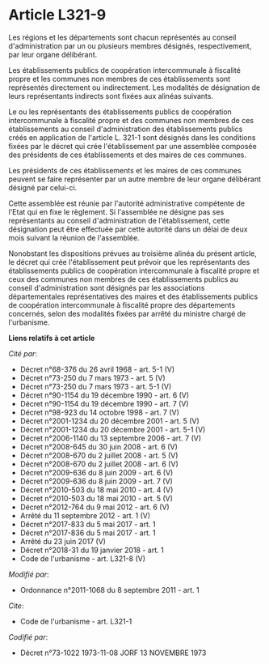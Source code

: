 # Article L321-9

Les régions et les départements sont chacun représentés au conseil d'administration par un ou plusieurs membres désignés,
respectivement, par leur organe délibérant.

Les établissements publics de coopération intercommunale à fiscalité propre et les communes non membres de ces établissements
sont représentés directement ou indirectement. Les modalités de désignation de leurs représentants indirects sont fixées aux
alinéas suivants.

Le ou les représentants des établissements publics de coopération intercommunale à fiscalité propre et des communes non
membres de ces établissements au conseil d'administration des établissements publics créés en application de l'article L.
321-1 sont désignés dans les conditions fixées par le décret qui crée l'établissement par une assemblée composée des
présidents de ces établissements et des maires de ces communes.

Les présidents de ces établissements et les maires de ces communes peuvent se faire représenter par un autre membre de leur
organe délibérant désigné par celui-ci.

Cette assemblée est réunie par l'autorité administrative compétente de l'Etat qui en fixe le règlement. Si l'assemblée ne
désigne pas ses représentants au conseil d'administration de l'établissement, cette désignation peut être effectuée par cette
autorité dans un délai de deux mois suivant la réunion de l'assemblée.

Nonobstant les dispositions prévues au troisième alinéa du présent article, le décret qui crée l'établissement peut prévoir
que les représentants des établissements publics de coopération intercommunale à fiscalité propre et ceux des communes non
membres de ces établissements publics au conseil d'administration sont désignés par les associations départementales
représentatives des maires et des établissements publics de coopération intercommunale à fiscalité propre des départements
concernés, selon des modalités fixées par arrêté du ministre chargé de l'urbanisme.

**Liens relatifs à cet article**

_Cité par_:

  - Décret n°68-376 du 26 avril 1968 - art. 5-1 (V)
  - Décret n°73-250 du 7 mars 1973 - art. 5 (V)
  - Décret n°73-250 du 7 mars 1973 - art. 5-1 (V)
  - Décret n°90-1154 du 19 décembre 1990 - art. 6 (V)
  - Décret n°90-1154 du 19 décembre 1990 - art. 7 (V)
  - Décret n°98-923 du 14 octobre 1998 - art. 7 (V)
  - Décret n°2001-1234 du 20 décembre 2001 - art. 5 (V)
  - Décret n°2001-1234 du 20 décembre 2001 - art. 5-1 (V)
  - Décret n°2006-1140 du 13 septembre 2006 - art. 7 (V)
  - Décret n°2008-645 du 30 juin 2008 - art. 6 (V)
  - Décret n°2008-670 du 2 juillet 2008 - art. 5 (V)
  - Décret n°2008-670 du 2 juillet 2008 - art. 6 (V)
  - Décret n°2009-636 du 8 juin 2009 - art. 6 (V)
  - Décret n°2009-636 du 8 juin 2009 - art. 7 (V)
  - Décret n°2010-503 du 18 mai 2010 - art. 4 (V)
  - Décret n°2010-503 du 18 mai 2010 - art. 5 (V)
  - Décret n°2012-764 du 9 mai 2012 - art. 6 (V)
  - Arrêté du 11 septembre 2012 - art. 1 (V)
  - Décret n°2017-833 du 5 mai 2017 - art. 1
  - Décret n°2017-836 du 5 mai 2017 - art. 1
  - Arrêté du 23 juin 2017 (V)
  - Décret n°2018-31 du 19 janvier 2018 - art. 1
  - Code de l'urbanisme - art. L321-8 (V)

_Modifié par_:

  - Ordonnance n°2011-1068 du 8 septembre 2011 - art. 1

_Cite_:

  - Code de l'urbanisme - art. L321-1

_Codifié par_:

  - Décret n°73-1022 1973-11-08 JORF 13 NOVEMBRE 1973
